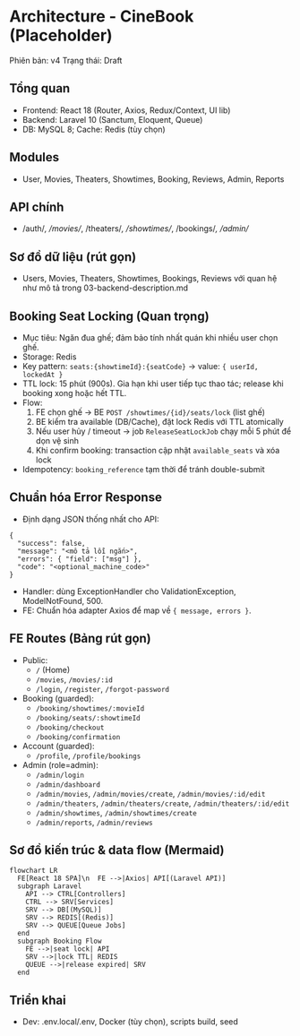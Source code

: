 # Architecture - CineBook (Placeholder)

Phiên bản: v4
Trạng thái: Draft

## Tổng quan
- Frontend: React 18 (Router, Axios, Redux/Context, UI lib)
- Backend: Laravel 10 (Sanctum, Eloquent, Queue)
- DB: MySQL 8; Cache: Redis (tùy chọn)

## Modules
- User, Movies, Theaters, Showtimes, Booking, Reviews, Admin, Reports

## API chính
- /auth/*, /movies/*, /theaters/*, /showtimes/*, /bookings/*, /admin/*

## Sơ đồ dữ liệu (rút gọn)
- Users, Movies, Theaters, Showtimes, Bookings, Reviews với quan hệ như mô tả trong 03-backend-description.md

## Booking Seat Locking (Quan trọng)
- Mục tiêu: Ngăn đua ghế; đảm bảo tính nhất quán khi nhiều user chọn ghế.
- Storage: Redis
- Key pattern: `seats:{showtimeId}:{seatCode}` → value: `{ userId, lockedAt }`
- TTL lock: 15 phút (900s). Gia hạn khi user tiếp tục thao tác; release khi booking xong hoặc hết TTL.
- Flow:
  1) FE chọn ghế → BE `POST /showtimes/{id}/seats/lock` (list ghế)
  2) BE kiểm tra available (DB/Cache), đặt lock Redis với TTL atomically
  3) Nếu user hủy / timeout → job `ReleaseSeatLockJob` chạy mỗi 5 phút để dọn vệ sinh
  4) Khi confirm booking: transaction cập nhật `available_seats` và xóa lock
- Idempotency: `booking_reference` tạm thời để tránh double-submit

## Chuẩn hóa Error Response
- Định dạng JSON thống nhất cho API:
```
{
  "success": false,
  "message": "<mô tả lỗi ngắn>",
  "errors": { "field": ["msg"] },
  "code": "<optional_machine_code>"
}
```
- Handler: dùng ExceptionHandler cho ValidationException, ModelNotFound, 500.
- FE: Chuẩn hóa adapter Axios để map về `{ message, errors }`.

## FE Routes (Bảng rút gọn)
- Public:
  - `/` (Home)
  - `/movies`, `/movies/:id`
  - `/login`, `/register`, `/forgot-password`
- Booking (guarded):
  - `/booking/showtimes/:movieId`
  - `/booking/seats/:showtimeId`
  - `/booking/checkout`
  - `/booking/confirmation`
- Account (guarded):
  - `/profile`, `/profile/bookings`
- Admin (role=admin):
  - `/admin/login`
  - `/admin/dashboard`
  - `/admin/movies`, `/admin/movies/create`, `/admin/movies/:id/edit`
  - `/admin/theaters`, `/admin/theaters/create`, `/admin/theaters/:id/edit`
  - `/admin/showtimes`, `/admin/showtimes/create`
  - `/admin/reports`, `/admin/reviews`

## Sơ đồ kiến trúc & data flow (Mermaid)
```mermaid
flowchart LR
  FE[React 18 SPA]\n  FE -->|Axios| API[(Laravel API)]
  subgraph Laravel
    API --> CTRL[Controllers]
    CTRL --> SRV[Services]
    SRV --> DB[(MySQL)]
    SRV --> REDIS[(Redis)]
    SRV --> QUEUE[Queue Jobs]
  end
  subgraph Booking Flow
    FE -->|seat lock| API
    SRV -->|lock TTL| REDIS
    QUEUE -->|release expired| SRV
  end
```

## Triển khai
- Dev: .env.local/.env, Docker (tùy chọn), scripts build, seed 